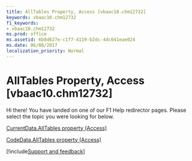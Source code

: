```yaml
---
title: AllTables Property, Access [vbaac10.chm12732]
keywords: vbaac10.chm12732
f1_keywords:
- vbaac10.chm12732
ms.prod: office
ms.assetid: 6b8d627e-c1f7-4119-b2dc-4dc641eae024
ms.date: 06/08/2017
localization_priority: Normal
---
```



# AllTables Property, Access [vbaac10.chm12732]

Hi there! You have landed on one of our F1 Help redirector pages. Please select the topic you were looking for below.

[CurrentData.AllTables property (Access)](https://msdn.microsoft.com/library/7d3216da-6db1-5ca1-4163-56f354185337%28Office.15%29.aspx)

[CodeData.AllTables property (Access)](https://msdn.microsoft.com/library/d7feab36-aa71-6085-f395-a23571460d25%28Office.15%29.aspx)

[!include[Support and feedback](~/includes/feedback-boilerplate.md)]